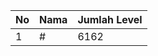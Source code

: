 | No | Nama            | Jumlah Level |
|----|-----------------|--------------|
| 1  | #    |    6162        |
